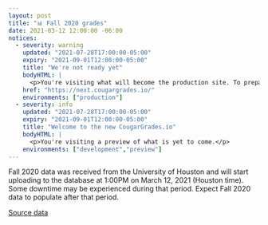 ```yaml
---
layout: post
title: "📊 Fall 2020 grades"
date: 2021-03-12 12:00:00 -06:00
notices:
  - severity: warning
    updated: "2021-07-28T17:00:00-05:00"
    expiry: "2021-09-01T12:00:00-05:00"
    title: "We're not ready yet"
    bodyHTML: |
      <p>You're visiting what will become the production site. To prepare for that transition, this URL uses the same (outdated) database as the current production site. This means that many things won't work correctly until the production database has been updated. Click the "Open" button to view the correct "Preview" site.</p>
    href: "https://next.cougargrades.io/"
    environments: ["production"]
  - severity: info
    updated: "2021-07-28T17:00:00-05:00"
    expiry: "2021-09-01T12:00:00-05:00"
    title: "Welcome to the new CougarGrades.io"
    bodyHTML: |
      <p>You're visiting a preview of what is yet to come.</p>
    environments: ["development","preview"]
---
```


Fall 2020 data was received from the University of Houston and will start uploading to the database at 1:00PM on March 12, 2021 (Houston time). Some downtime may be experienced during that period. Expect Fall 2020 data to populate after that period.

[Source data](https://github.com/cougargrades/publicdata/blob/4a6dcdb53d8a0f77a1633385b1a99dbd1027f307/documents/edu.uh.grade_distribution/Interim%20Grade%20Policy/IR06972%20Grade%20Distribution_Fall%202020.csv)

